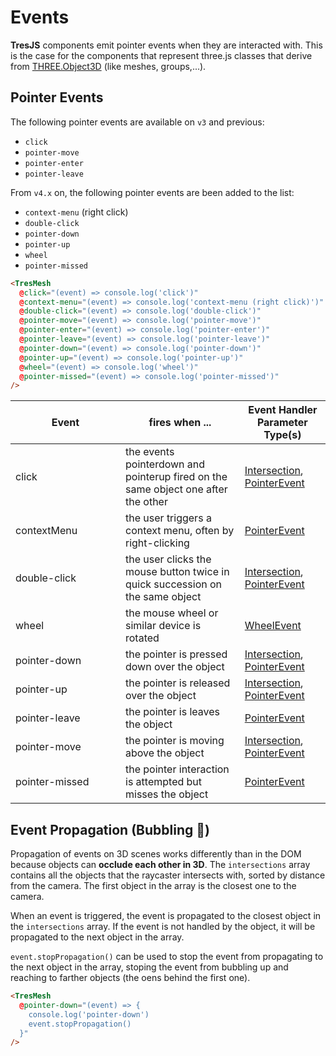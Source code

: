 # Events

**TresJS** components emit pointer events when they are interacted with. This is the case for the components that represent three.js classes that derive from [THREE.Object3D](https://threejs.org/docs/index.html?q=object#api/en/core/Object3D) (like meshes, groups,...).

<StackBlitzEmbed project-id="tresjs-events" />

## Pointer Events

The following pointer events are available on `v3` and previous:

- `click`
- `pointer-move`
- `pointer-enter`
- `pointer-leave`

From `v4.x` on, the following pointer events are been added to the list:

- `context-menu` (right click)
- `double-click`
- `pointer-down`
- `pointer-up`
- `wheel`
- `pointer-missed`

```html
<TresMesh
  @click="(event) => console.log('click')"
  @context-menu="(event) => console.log('context-menu (right click)')"
  @double-click="(event) => console.log('double-click')"
  @pointer-move="(event) => console.log('pointer-move')"
  @pointer-enter="(event) => console.log('pointer-enter')"
  @pointer-leave="(event) => console.log('pointer-leave')"
  @pointer-down="(event) => console.log('pointer-down')"
  @pointer-up="(event) => console.log('pointer-up')"
  @wheel="(event) => console.log('wheel')"
  @pointer-missed="(event) => console.log('pointer-missed')"
/>
```

| <div style="width:160px">Event</div>            | fires when ...                                                                       | Event Handler Parameter Type(s)                                                                                                                                                                       |
| ---------------- | ------------------------------------------------------------------------------------ | ----------------------------------------------------------------------------------------------------------------------------------------------------------------------------------------------------- |
| click            | the events pointerdown and pointerup fired on the same object one after the other    | [Intersection](https://github.com/DefinitelyTyped/DefinitelyTyped/blob/master/types/three/src/core/Raycaster.d.ts#L16), [PointerEvent](https://developer.mozilla.org/en-US/docs/Web/API/PointerEvent) |
| contextMenu <Badge type="warning" text="4.0.0" />     | the user triggers a context menu, often by right-clicking                            | [PointerEvent](https://developer.mozilla.org/en-US/docs/Web/API/PointerEvent)                                                                                                                         |
| double-click <Badge type="warning" text="4.0.0" />      | the user clicks the mouse button twice in quick succession on the same object        | [Intersection](https://github.com/DefinitelyTyped/DefinitelyTyped/blob/master/types/three/src/core/Raycaster.d.ts#L16), [PointerEvent](https://developer.mozilla.org/en-US/docs/Web/API/PointerEvent) |
| wheel <Badge type="warning" text="4.0.0" />              | the mouse wheel or similar device is rotated                                         | [WheelEvent](https://developer.mozilla.org/en-US/docs/Web/API/WheelEvent)                                                                                                                             |
| pointer-down <Badge type="warning" text="4.0.0" />       | the pointer is pressed down over the object                                          | [Intersection](https://github.com/DefinitelyTyped/DefinitelyTyped/blob/master/types/three/src/core/Raycaster.d.ts#L16), [PointerEvent](https://developer.mozilla.org/en-US/docs/Web/API/PointerEvent) |
| pointer-up <Badge type="warning" text="4.0.0" />        | the pointer is released over the object                                              | [Intersection](https://github.com/DefinitelyTyped/DefinitelyTyped/blob/master/types/three/src/core/Raycaster.d.ts#L16), [PointerEvent](https://developer.mozilla.org/en-US/docs/Web/API/PointerEvent) |
| pointer-leave    | the pointer is leaves the object                                                     | [PointerEvent](https://developer.mozilla.org/en-US/docs/Web/API/PointerEvent)                                                                                                                         |
| pointer-move     | the pointer is moving above the object                                               | [Intersection](https://github.com/DefinitelyTyped/DefinitelyTyped/blob/master/types/three/src/core/Raycaster.d.ts#L16), [PointerEvent](https://developer.mozilla.org/en-US/docs/Web/API/PointerEvent) |
| pointer-missed <Badge type="warning" text="4.0.0" />    | the pointer interaction is attempted but misses the object                           | [PointerEvent](https://developer.mozilla.org/en-US/docs/Web/API/PointerEvent)                                                                                                                         |


## Event Propagation (Bubbling 🫧) <Badge type="warning" text="^4.0.0" />  

Propagation of events on 3D scenes works differently than in the DOM because objects can **occlude each other in 3D**. The `intersections` array contains all the objects that the raycaster intersects with, sorted by distance from the camera. The first object in the array is the closest one to the camera.

When an event is triggered, the event is propagated to the closest object in the `intersections` array. If the event is not handled by the object, it will be propagated to the next object in the array.

`event.stopPropagation()` can be used to stop the event from propagating to the next object in the array, stoping the event from bubbling up and reaching to farther objects (the oens behind the first one).

```html
<TresMesh
  @pointer-down="(event) => {
    console.log('pointer-down')
    event.stopPropagation()
  }"
/>
```